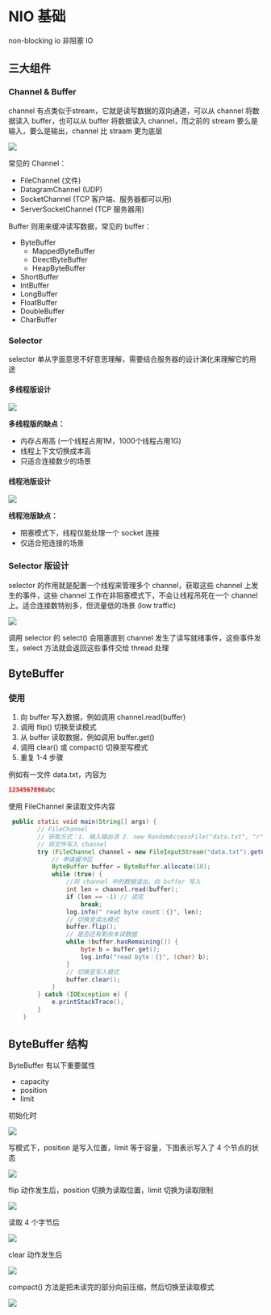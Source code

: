 # NIO 基础

non-blocking io 非阻塞 IO

## 三大组件

### Channel & Buffer

channel 有点类似于stream，它就是读写数据的双向通道，可以从 channel 将数据读入 buffer，也可以从 buffer 将数据读入 channel，而之前的 stream 要么是输入，要么是输出，channel 比 straam 更为底层

![](../../pics/20210912143843.png)

常见的 Channel：

- FileChannel (文件)
- DatagramChannel (UDP)
- SocketChannel (TCP 客户端、服务器都可以用)
- ServerSocketChannel (TCP 服务器用)
  
Buffer 则用来缓冲读写数据，常见的 buffer：

- ByteBuffer
  - MappedByteBuffer
  - DirectByteBuffer
  - HeapByteBuffer
- ShortBuffer
- IntBuffer
- LongBuffer
- FloatBuffer
- DoubleBuffer
- CharBuffer
  
### Selector

selector 单从字面意思不好意思理解，需要结合服务器的设计演化来理解它的用途

#### 多线程版设计

![](../../pics/20210912145302.png)

**多线程版的缺点：**

- 内存占用高 (一个线程占用1M，1000个线程占用1G)
- 线程上下文切换成本高
- 只适合连接数少的场景

#### 线程池版设计

![](../../pics/20210912145533.png)

**线程池版缺点：**

- 阻塞模式下，线程仅能处理一个 socket 连接
- 仅适合短连接的场景

### Selector 版设计

selector 的作用就是配置一个线程来管理多个 channel，获取这些 channel 上发生的事件，这些 channel 工作在非阻塞模式下，不会让线程吊死在一个 channel 上。适合连接数特别多，但流量低的场景 (low traffic)

![](../../pics/20210912150425.png)

调用 selector 的 select() 会阻塞直到 channel 发生了读写就绪事件，这些事件发生，select 方法就会返回这些事件交给 thread 处理

## ByteBuffer

### 使用

1. 向 buffer 写入数据，例如调用 channel.read(buffer)
2. 调用 flip() 切换至读模式
3. 从 buffer 读取数据，例如调用 buffer.get()
4. 调用 clear() 或 compact() 切换至写模式
5. 重复 1-4 步骤

例如有一文件 data.txt，内容为

```java
1234567890abc
```

使用 FileChannel 来读取文件内容

```java
 public static void main(String[] args) {
        // FileChannel
        // 获取方式：1. 输入输出流 2. new RandomAccessFile("data.txt", "r").getChannel()
        // 将文件写入 channel
        try (FileChannel channel = new FileInputStream("data.txt").getChannel()) {
            // 申请缓冲区
            ByteBuffer buffer = ByteBuffer.allocate(10);
            while (true) {
                //将 channel 中的数据读出，向 buffer 写入
                int len = channel.read(buffer);
                if (len == -1) // 读完
                    break;
                log.info(" read byte count：{}", len);
                // 切换至读出模式
                buffer.flip();
                // 是否还有剩余未读数据
                while (buffer.hasRemaining()) {
                    byte b = buffer.get();
                    log.info("read byte：{}", (char) b);
                }
                // 切换至写入模式
                buffer.clear();
            }
        } catch (IOException e) {
            e.printStackTrace();
        }
    }
```

## ByteBuffer 结构

ByteBuffer 有以下重要属性

- capacity
- position
- limit

初始化时

![](../../pics/0021.png)

写模式下，position 是写入位置，limit 等于容量，下图表示写入了 4 个节点的状态

![](../../pics/0018.png)

flip 动作发生后，position 切换为读取位置，limit 切换为读取限制

![](../../pics/0019.png)

读取 4 个字节后

![](../../pics/0020.png)

clear 动作发生后

![](../../pics/0021.png)

compact() 方法是把未读完的部分向前压缩，然后切换至读取模式

![](../../pics/0022.png)